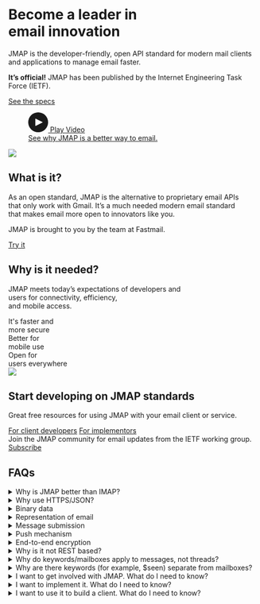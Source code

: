 <div id="banner">
<div class="container">
    <div class="text">
        <h1>Become a leader in <br class="mobile">email innovation</h1>
        <p>JMAP is the developer-friendly, open API standard for modern mail clients and applications to manage email faster.</p>
        <p><strong>It’s official!</strong> JMAP has been published by the Internet Engineering Task Force (IETF).</p>
        <a href="spec.html" class="cta">See the specs</a>
    </div>
    <div class="deco">
        <figure class="hero-video">
            <a href="#videoLightbox" id="heroVideoLink" class="popup-link">
                <div class="hv-poster"><img src="video-banner.png" alt=""><div class="hv-play"><div><svg width="40" height="40"><circle cx="20" cy="20" r="20" fill="currentColor"/><path fill="#fff" d="M14.3 26.7V13.3c0-.6.3-.8.8-.5l13.4 6.7c.5.3.5.8 0 1l-13.4 6.7c-.5.2-.8 0-.8-.5z"/></svg> Play Video</div></div
                ></div>
                <figcaption>See why JMAP is a better way to email.</figcaption>
            </a>
        </figure>
        <div class="lightbox" id="videoLightbox" style="display:none"><div class="aspect-16-9"><iframe id="videoPlayer" src="https://www.youtube.com/embed/8qCSK-aGSBA?enablejsapi=1&version=3&playerapiid=ytplayer" style="position:absolute;width:100%;height:100%;left:0" width="560" height="315" frameborder="0" allowfullscreen></iframe><div class="lightbox-close popup-close" title="Click to close the video" onclick=""></div></div></div>
    </div>
    <div class="arrow"><img src="arrow.png" aria-hidden="true"></div>
</div>
</div>
<div id="what" class="section">
    <div class="container">
        <h2>What is it?</h2>
        <p>As an open standard, JMAP is the alternative to proprietary email APIs <br class="desktop">that only work with Gmail. It’s a much needed modern email standard <br class="desktop">that makes email more open to innovators like you.</p>
        <p>JMAP is brought to you by the team at Fastmail.</p>
        <a href="software.html" class="cta">Try it</a>
    </div>
</div>
<div id="why" class="section bg">
    <div class="container">
        <h2>Why is it needed?</h2>
        <p>JMAP meets today’s expectations of developers and <br class="desktop">users for connectivity, efficiency, <br class="mobile">and mobile access.</p>
        <div class="cols">
            <div><img src="secure.png" alt="">It's faster and <br>more secure</div>
            <div><img src="mobile.png" alt="">Better for <br>mobile use</div>
            <div><img src="users.png" alt="">Open for <br>users everywhere</div>
        </div>
    </div>
    <div class="arrow"><img src="arrow.png" aria-hidden="true"></div>
</div>
<div id="develop" class="section">
    <div class="container">
        <h2>Start developing on JMAP standards</h2>
        <p>Great free resources for using JMAP with your email client or service.</p>
        <a href="client.html" class="cta">For client developers</a>
        <a href="server.html" class="cta">For implementors</a>
    </div>
</div>
<div id="subscribe">
    <span>Join the JMAP community for email updates from the IETF working group.</span>
    <a href="https://www.ietf.org/mailman/listinfo/jmap" class="cta">Subscribe</a>
</div>
<div id="faq" class="section bg">
    <h2>FAQs</h2>
    <div id="faq-content">
        <details>
            <summary>Why is JMAP better than IMAP?</summary>
            <p>JMAP is not a conversion of IMAP to JSON; it is a new protocol. It was designed to make much more efficient use of network resources, to be easier for developers to work with, and hopefully to make the best protocol for email an open standard once more. It's based on years of experience and real-world experimentation at Fastmail, and on talking to other major MUA/MTA developers to make sure we understand the common needs of the industry.</p>
            <p>Some important attributes that help achieve these goals:</p>
            <ul>
                <li>The protocol is stateless. It doesn't need a persistent connection, which is better for mobile use, which may have intermittent network access and where battery life must be conserved by turning the radio off whenever possible.
</li>
                <li>Ids are immutable and not intended to be user visible. So folder naming becomes less messy - more like NFS or filesystems with inodes rather than a name-based hierarchy, and renaming is easy to detect and cheap to sync.</li>
                <li>It has a flexible set of commands, which can be batched in arbitrary ways.  Single JMAP operations could be batched or pipelined over a stream protocol easily enough if desired, but we're mostly envisaging JMAP being used for stateless batch operations to make disconnection less painful.<br>
                With IMAP you can set two messages to both have the same flag `(. STORE 1,2 +FLAGS (aflag))` but you can't store two different flags to two different messages in the same action. JMAP allows multiple create, update and destroy actions on different messages in a single `Email/set` command. Pipelining also has the problem that if the connection drops at just the wrong moment, the first change could be applied but not the second.<br>
                You can use backreferences to other objects created in the same batch - allowing you to, for example, create a folder tree by referencing previous parents created in the same request.
</li>
                <li>Clients can efficiently fetch updates from their current state a-la QRESYNC. This can be implemented effectively using the MODSEQ data already in modern IMAP servers, or by using a transaction log data structure. The server can always indicate to the client if it cannot calculate updates from a particular client state (for example, because it is too old).</li>
                <li>It provides flood control. The client can always restrict how much data the server should send. For example, a command might return a `tooManyChanges` error if it exceeds the client's limit, rather than returning a million `* 1 EXPUNGED` lines as can happen in IMAP. Sometimes it's just more efficient to throw away cached data and refetch, especially in the case of a mobile/webmail interface with only a partial cache of the server's data.</li>
                <li>It doesn't require a custom parser. There's a longer explanation to the HTTPS/JSON question below, but having an encoding format that is well understood and has widespread support among all programming languages makes it far easier for developers to get started, especially if they don't want to build a whole MUA but just integrate something with email.</li>
                <li>The data model is backward compatible with both IMAP folders and Gmail-style labels. Servers that implement JMAP are likely to want to support IMAP as well for the foreseeable future, so it's important to be able to have data structures that support both. Messages are similarly immutable other than keywords/mailboxes.</li>
                <li>Email can be sent using the same protocol, reducing confusing failure modes for users (again, there is more about this below). There are also essentially complete specifications for calendaring and contacts via JMAP, but we're not pushing for them to be standard yet because the object format is still undergoing a lot of work in the CalConnect group. We think a single consistent protocol for all of these has a lot of advantages though, and we hope to get there in the future.</li>
            </ul>
        </details>
        <details>
            <summary>Why use HTTPS/JSON?</summary>
            <p>The short answer is it's good enough, it's widely understood, and it's by far the easiest thing for developers to adopt. There's support in basically all OSes and programming languages. And it's easy to read and debug.</p>
            <p>HTTP doesn't tend to run into firewall issues, and is so commonly used that it has integrations which can help with optimisation (for example, iOS has built-in support for optimising radio usage by batching HTTP calls from different apps where possible, which their mail team have told us they would like to be able to use). This isn't an innate advantage of HTTP, but rather an advantage of its ubiquity.</p>
            <p>With GZIP, JSON data is reasonably compact and fast enough to serialise/parse. However, the encoding/transport part of JMAP is not core to its operation, so future specifications could easily add alternatives (e.g. <a href="https://tools.ietf.org/html/rfc6455">WebSocket</a> instead of HTTPS, <a href="http://tools.ietf.org/html/rfc7049">CBOR</a> instead of JSON). For the initial version though, HTTPS+JSON makes the most sense.</p>
        </details>
        <details>
            <summary>Binary data</summary>
            <p>Binary data is not transported in the JSON, and indeed it can't be without base64 encoding or similar, which is inefficient. Instead, attachments are referenced by a blobId, and uploaded/downloaded separately via HTTPS. Clients can reference the blobId elsewhere to, for example, attach the same file to a new message without having to download and upload it again, a big win on slower internet connections.</p>
            <p>This also means that regularly saving drafts (a common client behaviour) does not mean sending the same full multi-megabyte attachments over the network every 60s or so.</p>
            <p>As it's out-of-band with the API calls, uploading/downloading files can easily be parallelised, and other API operations aren't blocked.</p>
        </details>
        <details>
            <summary>Representation of email</summary>
            <p>JMAP defines a JSON structure that represents in a consistent and structured way all the information that the vast majority of clients need from an <a href="https://tools.ietf.org/html/rfc5322">RFC5322</a> message. The server deals with the complexities of MIME, encoding issues, parsing headers, etc. The intention is that the server will still operate with RFC5322 messages for storage and certainly transmission; the JSON representation is not intended to replace RFC5322, just relieve client authors from having to deal with it.</p>
            <p>Clients that want to or need to (for example those doing PGP in the client) can still fetch the RFC5322 if needed. The message is represented by a blobId, and the raw bytes can be fetched using the binary download mechanism mentioned above.</p>
        </details>
        <details>
            <summary>Message submission</summary>
            <p>Having the same protocol for message sync and submission is a huge win for usability; we see a lot of support tickets where users can receive but not send, or vice versa, because one of these is misconfigured. This is always very confusing for regular users.</p>
            <p>Clients can use the same JSON structure for sending messages as they get from the server for received messages, allowing the server to deal with MIME encoding. This allows clients to be much simpler and easier to write. (Of course, they can also upload a raw RFC5322 message instead, if they want.)</p>
            <p>The submission API adds capabilities for servers to expose to the client information on the status of the email in the submission queue, and whether a successful response was received from the receiving server.</p>
        </details>
        <details>
            <summary>Push mechanism</summary>
            <p>Immediate updates is an important feature to many users. IMAP IDLE has two big problems: firstly, it only notifies of changes in one folder, so doesn't inform you of all changes unless you open a connection for every folder and, secondly, it requires a persistent network connection, which is bad for mobile (and not even allowed on iOS).</p>
            <p>JMAP defines two push mechanisms to support the two common use cases. In both cases the data transferred is simply an edge trigger: a new state string letting the client know something has changed within a particular datatype. The client then fetches the new data using the standard synchronisation methods.</p>
            <p>For desktop clients and webmail, there's an <a href="https://html.spec.whatwg.org/multipage/comms.html#the-eventsource-interface">event source interface</a>. This requires a persistent HTTP connection.</p>
            <p>For mobile, and web integrations, you can set a callback handler, which conforms with the use of a push endpoint by an Application Server as defined in <a href="https://tools.ietf.org/html/rfc8030">RFC8030</a>. This makes the mail store server do a callback to a server defined by the client when something changes; the client's server can then send out-of-band push events using the native push mechanism of the mobile client. JMAP itself doesn't require any particular mobile push technology.</p>
        </details>
        <details>
            <summary>End-to-end encryption</summary>
            <p>A lot of the optimisations for efficient client-server sync require the server to be able to read the message. If everything were encrypted, the server would basically be a dumb blob store. This is particularly bad for mobile, where you only want to sync partial information. Users expect to be able to search their whole archive, so either you need all the data in the client, or the server needs to have access to the data.</p>
            <p>JMAP is therefore not introducing any new measures to address end-to-end encryption. The best advice is probably to run your own "JMAP server" on trusted hardware; otherwise you need to sync the entire multi-gigabyte mail spool to all your devices. JMAP is also simple enough that you could run the server on multiple machines with an underlying replication protocol over encrypted links and have that do your smarts.</p>
        </details>
        <details>
            <summary>Why is it not REST based?</summary>
            <p>JMAP is actually more REST-like than most "RESTful" APIs. It is stateless, highly cacheable, supports transparent intermediaries and provides a uniform interface for manipulating different resources. However, it doesn't use HTTP verbs to implement this.</p>
            <p>When you have a high latency connection (such as on a mobile phone, or even wired connections from the other side of the world), the extra round trips required for an HTTP REST-based protocol can make a huge impact on  performance. This is especially an issue when you have an order-dependency in your API calls and you need to make sure one has finished before the other can be run (for example when you mutate the state of a message then want to fetch the changes to a mailbox containing the message). In the JMAP protocol, this can be done in a single round trip. An HTTP REST-based version would require two full round trips for the same operation.</p>
            <p>The JMAP protocol is transport agnostic and can be easily transported over a WebSocket, for example, as well as HTTP.</p>
        </details>
        <details>
            <summary>Why do keywords/mailboxes apply to messages, not threads?</summary>
            <p>Mutable state has to be stored per-message; for example, the `$seen` keyword (unread status) must apply on a per message basis, and it's very useful to be able to flag a particular useful message rather than just the whole thread. To be able to delete a particular message to the Trash out of a thread, you need to be able to change the mailbox of that message. Sent messages should belong to the sent mailbox, but not messages you receive.</p>
            <p>Meanwhile, it is simple to aggregate the information of the messages in the thread. So, for example, if any message in the thread is unread, then the thread can be considered unread. There is no need to store mutable state as a property of a thread, therefore, and the less mutable the state, the easier it is to manage. Finally, all known existing IMAP implementations, plus Gmail, store this state per-message, not per-thread, so it makes it easier for implementers to migrate to JMAP.</p>
        </details>
        <details>
            <summary>Why are there keywords (for example, $seen) separate from mailboxes?</summary>
            <p>In IMAP, you can only have one mailbox but you can have multiple keywords/flags on a single message. In other systems (where you have labels), these are really the same thing and you can have a single message in multiple mailboxes. JMAP aims to support both, so it has to be able to specify whether a mailbox can be used in combination with other mailboxes on a message, or must be the only mailbox with the message (but does allow different keywords). The clearest way of specifying what is allowed by the server is to keep the mailboxes separate from keywords in JMAP as well.</p>
        </details>
        <details>
            <summary>I want to get involved with JMAP. What do I need to know?</summary>
            <p>First of all, you should join the <a href="https://www.ietf.org/mailman/listinfo/jmap">JMAP mailing list</a>. Feedback is welcome: send your thoughts or comments on anything that is imprecise, incomplete, or could simply be done better in another way. Or if you're working on something JMAP related, this list is a good place to let other people know and to raise any issues you come across.</p>
            <p>The specification itself is <a href="https://github.com/jmapio/jmap">hosted on GitHub</a>. If you've found a typo or other minor change, feel free to just submit a pull request. Otherwise, discussion on the mailing list first is preferred.</p>
        </details>
        <details>
            <summary>I want to implement it. What do I need to know?</summary>
            <p>That's great! There are lots of resources on this website to help you. Counter-intuitive though it may seem, I recommend starting with the <a href="client.html">guide for client authors</a> to get a good feel for how the JMAP spec works. After that though, <a href="spec.html">the spec</a> is your bible and the <a href="server.html">advice for implementors</a> is your friend.</p>
            <p>If you're implementing the spec and suddenly find there's an externally visible behaviour that's not specified, please email the <a href="https://www.ietf.org/mailman/listinfo/jmap">mailing list</a> so we can update the spec to nail down this corner.</p>
        </details>
        <details>
            <summary>I want to use it to build a client. What do I need to know?</summary>
            <p>Have a read through the <a href="client.html">client guide</a> to get an idea of how it works. Then you'll want to find a JMAP server to test against.</p>
        </details>
    </div>
</div>